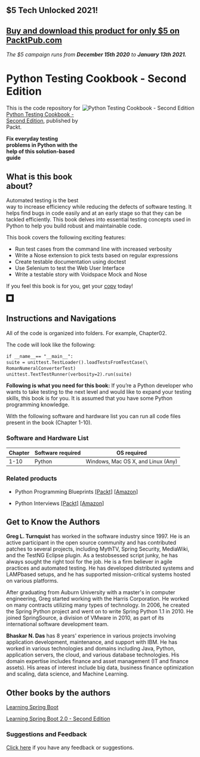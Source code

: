 ## $5 Tech Unlocked 2021!
[Buy and download this product for only $5 on PacktPub.com](https://www.packtpub.com/)
-----
*The $5 campaign         runs from __December 15th 2020__ to __January 13th 2021.__*

# Python Testing Cookbook - Second Edition

<a href="https://www.packtpub.com/application-development/python-testing-cookbook-second-edition?utm_source=github&utm_medium=repository&utm_campaign=9781787122529 "><img src="https://d255esdrn735hr.cloudfront.net/sites/default/files/imagecache/ppv4_main_book_cover/B06930.png" alt="Python Testing Cookbook - Second Edition" height="256px" align="right"></a>

This is the code repository for [Python Testing Cookbook - Second Edition](https://www.packtpub.com/application-development/python-testing-cookbook-second-edition?utm_source=github&utm_medium=repository&utm_campaign=9781787122529), published by Packt.

**Fix everyday testing problems in Python with the help of this solution-based guide**

## What is this book about?
Automated testing is the best way to increase efficiency while reducing the defects of software testing. It helps find bugs in code easily and at an early stage so that they can be tackled efficiently. This book delves into essential testing concepts used in Python to help you build robust and maintainable code.

This book covers the following exciting features:
* Run test cases from the command line with increased verbosity 
* Write a Nose extension to pick tests based on regular expressions 
* Create testable documentation using doctest 
* Use Selenium to test the Web User Interface 
* Write a testable story with Voidspace Mock and Nose 


If you feel this book is for you, get your [copy](https://www.amazon.com/dp/1787122522) today!

<a href="https://www.packtpub.com/?utm_source=github&utm_medium=banner&utm_campaign=GitHubBanner"><img src="https://raw.githubusercontent.com/PacktPublishing/GitHub/master/GitHub.png" 
alt="https://www.packtpub.com/" border="5" /></a>

## Instructions and Navigations
All of the code is organized into folders. For example, Chapter02.

The code will look like the following:
```
if __name__== "__main__":
suite = unittest.TestLoader().loadTestsFromTestCase(\
RomanNumeralConverterTest)
unittest.TextTestRunner(verbosity=2).run(suite)
```

**Following is what you need for this book:**
If you’re a Python developer who wants to take testing to the next level and would like to expand your testing skills, this book is for you. It is assumed that you have some Python programming knowledge.

With the following software and hardware list you can run all code files present in the book (Chapter 1-10).
### Software and Hardware List
| Chapter  | Software required                   | OS required                        |
| -------- | ------------------------------------| -----------------------------------|
| 1-10      | Python                     | Windows, Mac OS X, and Linux (Any) |

### Related products
* Python Programming Blueprints [[Packt]](https://www.packtpub.com/application-development/python-programming-blueprints?utm_source=github&utm_medium=repository&utm_campaign=9781786468161) [[Amazon]](https://www.amazon.com/dp/1786468166)

* Python Interviews [[Packt]](https://www.packtpub.com/web-development/python-interviews?utm_source=github&utm_medium=repository&utm_campaign=9781788399081) [[Amazon]](https://www.amazon.com/dp/B0793XYQGZ)

## Get to Know the Authors
**Greg L. Turnquist**
has worked in the software industry since 1997. He is an active
participant in the open source community and has contributed patches to several projects, including MythTV, Spring Security, MediaWiki, and the TestNG Eclipse plugin. As a testobsessed script junky, he has always sought the right tool for the job. He is a firm believer in agile practices and automated testing. He has developed distributed systems and LAMPbased setups, and he has supported mission-critical systems hosted on various platforms.

After graduating from Auburn University with a master's in computer engineering, Greg
started working with the Harris Corporation. He worked on many contracts utilizing many
types of technology. In 2006, he created the Spring Python project and went on to write
Spring Python 1.1 in 2010. He joined SpringSource, a division of VMware in 2010, as part of
its international software development team.

**Bhaskar N. Das**
has 8 years' experience in various projects involving application
development, maintenance, and support with IBM. He has worked in various technologies
and domains including Java, Python, application servers, the cloud, and various database
technologies. His domain expertise includes finance and asset management (IT and finance
assets). His areas of interest include big data, business finance optimization and scaling,
data science, and Machine Learning.

## Other books by the authors
[ Learning Spring Boot](https://www.packtpub.com/application-development/learning-spring-boot?utm_source=github&utm_medium=repository&utm_campaign=9781784393021)

[Learning Spring Boot 2.0 - Second Edition](https://www.packtpub.com/application-development/learning-spring-boot-20-second-edition?utm_source=github&utm_medium=repository&utm_campaign=9781786463784)

### Suggestions and Feedback
[Click here](https://docs.google.com/forms/d/e/1FAIpQLSdy7dATC6QmEL81FIUuymZ0Wy9vH1jHkvpY57OiMeKGqib_Ow/viewform) if you have any feedback or suggestions.
